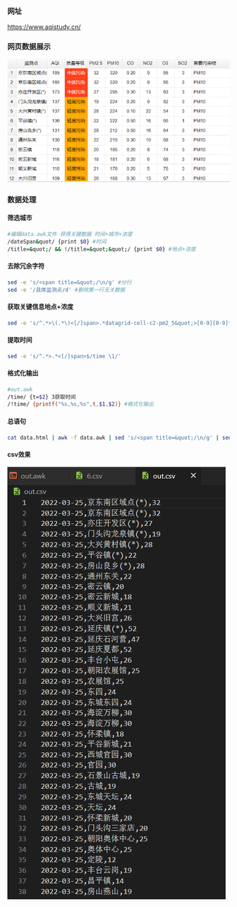 ### 网址
https://www.aqistudy.cn/

### 网页数据展示

![image-20220325173329189](https://raw.githubusercontent.com/xinhuo2001/image1/main/image-20220325173329189.png)

### 数据处理

#### 筛选城市

```sh
#编辑data.awk文件 获得关键数据 时间+城市+浓度
/dateSpan&quot/ {print $0} #时间
/title=&quot;/ && !/title=&quot;&quot;/ {print $0} #地点+浓度
```

#### 去除冗余字符

```sh
sed -e 's/<span title=&quot;/\n/g' #分行
sed -e '/具体监测点/d' #删除第一行无关数据
```

#### 获取关键信息地点+浓度

```sh
sed -e 's/^.*>\(.*\)<[/]span>.*datagrid-cell-c2-pm2_5&quot;>[0-9][0-9]*.*$/\1/g'
```

#### 提取时间

```sh
sed -e 's/^.*>.*<[/]span>$/time \1/'
```

#### 格式化输出

```sh
#out.awk
/time/ {t=$2} 3获取时间
/!time/ {printf("%s,%s,%s",t,$1,$2)} #格式化输出
```

#### 总语句

```sh
cat data.html | awk -f data.awk | sed 's/<span title=&quot;/\n/g' | sed -e '/具体监测点/d' | sed -e 's/^.*>\(.*\)<[/]span>.*datagrid-cell-c2-pm2_5&quot;>\([0-9][0-9]*\).*$/\1 \2/g' | sed -e 's/^.*>\(.*\)<[/]span>$/time \1/' | awk -f out.awk > out.csv
```

#### csv效果

![image-20220325172920055](https://raw.githubusercontent.com/xinhuo2001/image1/main/image-20220325172920055.png)

